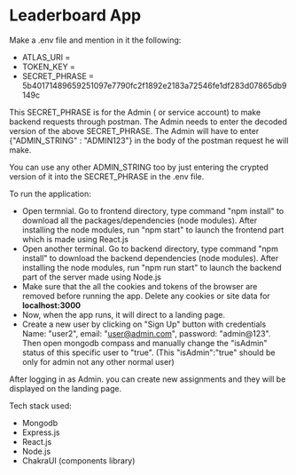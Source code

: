 # Leaderboard App


Make a .env file and mention in it the following:
- ATLAS_URI = <URL of your mongodb database>
- TOKEN_KEY = <any random string>
- SECRET_PHRASE = 5b40171489659251097e7790fc2f1892e2183a72546fe1df283d07865db9149c

This SECRET_PHRASE is for the Admin ( or service account) to make backend requests through postman. The Admin needs to enter the decoded version of the above SECRET_PHRASE. The Admin will have to enter {"ADMIN_STRING" : "ADMIN123"} in the body of the postman request he will make. 

You can use any other ADMIN_STRING too by just entering the crypted version of it into the SECRET_PHRASE in the .env file.

To run the application:
- Open termnial. Go to frontend directory, type command "npm install" to download all the packages/dependencies (node modules). After installing the node modules, run "npm start" to launch the frontend part which is made using React.js
- Open another terminal. Go to backend directory, type command "npm install" to download the backend dependencies (node modules). After installing the node modules, run "npm run start" to launch the backend part of the server made using Node.js
- Make sure that the all the cookies and tokens of the browser are removed before running the app. 
Delete any cookies or site data for **localhost:3000**
- Now, when the app runs, it will direct to a landing page.
- Create a new user by clicking on "Sign Up" button with credentials  Name: "user2", email: "user@admin.com", password: "admin@123". Then open mongodb compass and manually change the "isAdmin" status of this specific user to "true". (This "isAdmin":"true" should be only for admin not any other normal user)


After logging in as Admin. you can create new assignments and they will be displayed on the landing page.


Tech stack used:
- Mongodb
- Express.js
- React.js
- Node.js
- ChakraUI (components library)